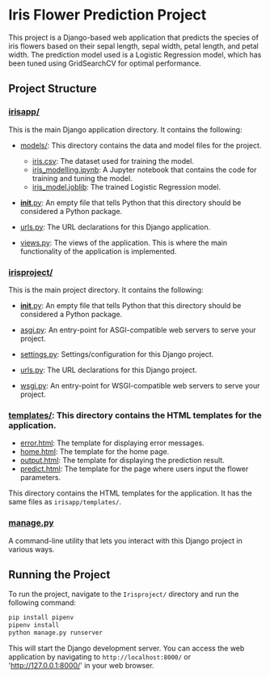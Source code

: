 # Iris Flower Prediction Project

This project is a Django-based web application that predicts the species of iris flowers based on their sepal length, sepal width, petal length, and petal width. The prediction model used is a Logistic Regression model, which has been tuned using GridSearchCV for optimal performance.

## Project Structure


### [irisapp/](./irisapp/)

This is the main Django application directory. It contains the following:

- [models/](./irisapp/models/): This directory contains the data and model files for the project.
  - [iris.csv](./irisapp/models/iris.csv): The dataset used for training the model.
  - [iris_modelling.ipynb](irisapp/models/iris_modelling.ipynb): A Jupyter notebook that contains the code for training and tuning the model.
  - [iris_model.joblib](irisapp/models/iris_model.joblib): The trained Logistic Regression model.

- [__init__.py](./irisapp/__init__.py): An empty file that tells Python that this directory should be considered a Python package.

- [urls.py](./irisapp/urls.py): The URL declarations for this Django application.

- [views.py](./irisapp/views.py): The views of the application. This is where the main functionality of the application is implemented.

### [irisproject/](./irisproject/)

This is the main project directory. It contains the following:

- [__init__.py](./irisproject/__init__.py): An empty file that tells Python that this directory should be considered a Python package.

- [asgi.py](./irisproject/asgi.py): An entry-point for ASGI-compatible web servers to serve your project.

- [settings.py](./irisproject/settings.py): Settings/configuration for this Django project.

- [urls.py](./irisproject/urls.py): The URL declarations for this Django project.

- [wsgi.py](./irisproject/wsgi.py): An entry-point for WSGI-compatible web servers to serve your project.

### [templates/](./irisapp/templates/): This directory contains the HTML templates for the application.
  - [error.html](./irisapp/templates/error.html): The template for displaying error messages.
  - [home.html](./irisapp/templates/home.html): The template for the home page.
  - [output.html](./irisapp/templates/output.html): The template for displaying the prediction result.
  - [predict.html](./irisapp/templates/predict.html): The template for the page where users input the flower parameters.

This directory contains the HTML templates for the application. It has the same files as `irisapp/templates/`.

### [manage.py](./manage.py)

A command-line utility that lets you interact with this Django project in various ways.

## Running the Project

To run the project, navigate to the `Irisproject/` directory and run the following command:

```bash
pip install pipenv
pipenv install
python manage.py runserver
```

This will start the Django development server. You can access the web application by navigating to `http://localhost:8000/` or 'http://127.0.0.1:8000/' in your web browser.
